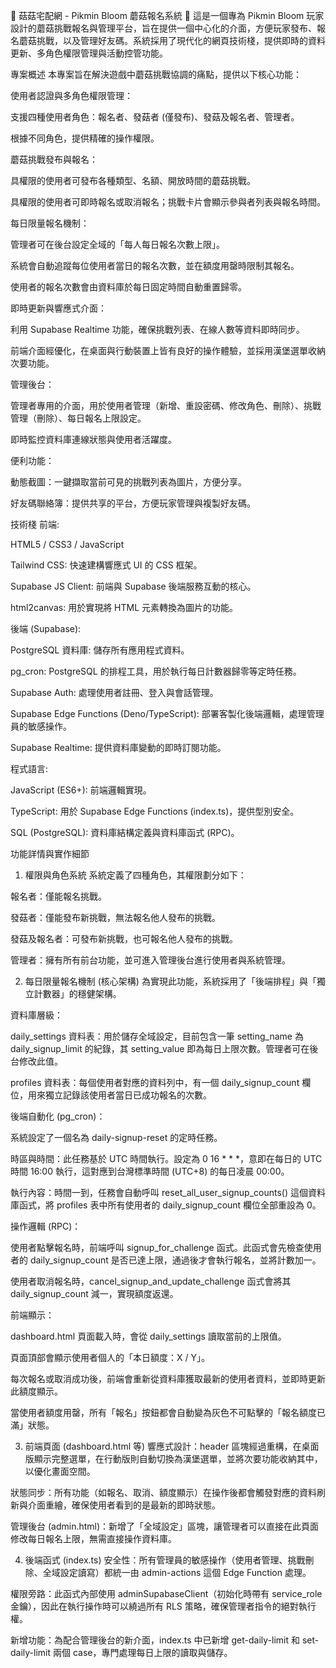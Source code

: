 🍄 菇菇宅配網 - Pikmin Bloom 蘑菇報名系統 🍄
這是一個專為 Pikmin Bloom 玩家設計的蘑菇挑戰報名與管理平台，旨在提供一個中心化的介面，方便玩家發布、報名蘑菇挑戰，以及管理好友碼。系統採用了現代化的網頁技術棧，提供即時的資料更新、多角色權限管理與活動控管功能。

專案概述
本專案旨在解決遊戲中蘑菇挑戰協調的痛點，提供以下核心功能：

使用者認證與多角色權限管理：

支援四種使用者角色：報名者、發菇者 (僅發布)、發菇及報名者、管理者。

根據不同角色，提供精確的操作權限。

蘑菇挑戰發布與報名：

具權限的使用者可發布各種類型、名額、開放時間的蘑菇挑戰。

具權限的使用者可即時報名或取消報名；挑戰卡片會顯示參與者列表與報名時間。

每日限量報名機制：

管理者可在後台設定全域的「每人每日報名次數上限」。

系統會自動追蹤每位使用者當日的報名次數，並在額度用罄時限制其報名。

使用者的報名次數會由資料庫於每日固定時間自動重置歸零。

即時更新與響應式介面：

利用 Supabase Realtime 功能，確保挑戰列表、在線人數等資料即時同步。

前端介面經優化，在桌面與行動裝置上皆有良好的操作體驗，並採用漢堡選單收納次要功能。

管理後台：

管理者專用的介面，用於使用者管理（新增、重設密碼、修改角色、刪除）、挑戰管理（刪除）、每日報名上限設定。

即時監控資料庫連線狀態與使用者活躍度。

便利功能：

動態截圖：一鍵擷取當前可見的挑戰列表為圖片，方便分享。

好友碼聯絡簿：提供共享的平台，方便玩家管理與複製好友碼。

技術棧
前端:

HTML5 / CSS3 / JavaScript

Tailwind CSS: 快速建構響應式 UI 的 CSS 框架。

Supabase JS Client: 前端與 Supabase 後端服務互動的核心。

html2canvas: 用於實現將 HTML 元素轉換為圖片的功能。

後端 (Supabase):

PostgreSQL 資料庫: 儲存所有應用程式資料。

pg_cron: PostgreSQL 的排程工具，用於執行每日計數器歸零等定時任務。

Supabase Auth: 處理使用者註冊、登入與會話管理。

Supabase Edge Functions (Deno/TypeScript): 部署客製化後端邏輯，處理管理員的敏感操作。

Supabase Realtime: 提供資料庫變動的即時訂閱功能。

程式語言:

JavaScript (ES6+): 前端邏輯實現。

TypeScript: 用於 Supabase Edge Functions (index.ts)，提供型別安全。

SQL (PostgreSQL): 資料庫結構定義與資料庫函式 (RPC)。

功能詳情與實作細節
1. 權限與角色系統
系統定義了四種角色，其權限劃分如下：

報名者：僅能報名挑戰。

發菇者：僅能發布新挑戰，無法報名他人發布的挑戰。

發菇及報名者：可發布新挑戰，也可報名他人發布的挑戰。

管理者：擁有所有前台功能，並可進入管理後台進行使用者與系統管理。

2. 每日限量報名機制 (核心架構)
為實現此功能，系統採用了「後端排程」與「獨立計數器」的穩健架構。

資料庫層級：

daily_settings 資料表：用於儲存全域設定，目前包含一筆 setting_name 為 daily_signup_limit 的紀錄，其 setting_value 即為每日上限次數。管理者可在後台修改此值。

profiles 資料表：每個使用者對應的資料列中，有一個 daily_signup_count 欄位，用來獨立記錄該使用者當日已成功報名的次數。

後端自動化 (pg_cron)：

系統設定了一個名為 daily-signup-reset 的定時任務。

時區與時間：此任務基於 UTC 時間執行。設定為 0 16 * * *，意即在每日的 UTC 時間 16:00 執行，這對應到台灣標準時間 (UTC+8) 的每日凌晨 00:00。

執行內容：時間一到，任務會自動呼叫 reset_all_user_signup_counts() 這個資料庫函式，將 profiles 表中所有使用者的 daily_signup_count 欄位全部重設為 0。

操作邏輯 (RPC)：

使用者點擊報名時，前端呼叫 signup_for_challenge 函式。此函式會先檢查使用者的 daily_signup_count 是否已達上限，通過後才會執行報名，並將計數加一。

使用者取消報名時，cancel_signup_and_update_challenge 函式會將其 daily_signup_count 減一，實現額度返還。

前端顯示：

dashboard.html 頁面載入時，會從 daily_settings 讀取當前的上限值。

頁面頂部會顯示使用者個人的「本日額度：X / Y」。

每次報名或取消成功後，前端會重新從資料庫獲取最新的使用者資料，並即時更新此額度顯示。

當使用者額度用罄，所有「報名」按鈕都會自動變為灰色不可點擊的「報名額度已滿」狀態。

3. 前端頁面 (dashboard.html 等)
響應式設計：header 區塊經過重構，在桌面版顯示完整選單，在行動版則自動切換為漢堡選單，並將次要功能收納其中，以優化畫面空間。

狀態同步：所有功能（如報名、取消、額度顯示）在操作後都會觸發對應的資料刷新與介面重繪，確保使用者看到的是最新的即時狀態。

管理後台 (admin.html)：新增了「全域設定」區塊，讓管理者可以直接在此頁面修改每日報名上限，無需直接操作資料庫。

4. 後端函式 (index.ts)
安全性：所有管理員的敏感操作（使用者管理、挑戰刪除、全域設定讀寫）都統一由 admin-actions 這個 Edge Function 處理。

權限旁路：此函式內部使用 adminSupabaseClient（初始化時帶有 service_role 金鑰），因此在執行操作時可以繞過所有 RLS 策略，確保管理者指令的絕對執行權。

新增功能：為配合管理後台的新介面，index.ts 中已新增 get-daily-limit 和 set-daily-limit 兩個 case，專門處理每日上限的讀取與儲存。